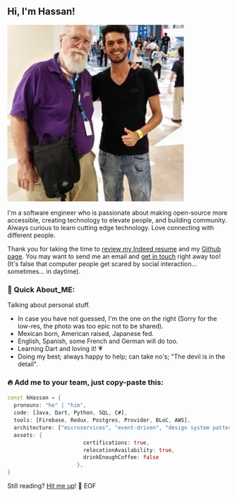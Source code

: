 ## Hi, I'm Hassan!

![](IMG_7244.JPG)

I'm a software engineer who is passionate about making open-source more accessible, creating technology to elevate people, and building community. Always curious to learn cutting edge technology. Love connecting with different people.

Thank you for taking the time to [review my Indeed resume](https://my.indeed.com/p/hassanfuada-nl4vimd) and my [Github page](https://github.com/4Federiz). You may want to send me an email and [get in touch](federiz.com) right away too! (It's false that computer people get scared by social interaction... sometimes... in daytime).

### 📣 Quick About_ME:

Talking about personal stuff.
- In case you have not guessed, I'm the one on the right (Sorry for the low-res, the photo was too epic not to be shared).
- Mexican born, American raised, Japanese fed.
- English, Spanish, some French and German will do too.
- Learning Dart and loving it! 💗
- Doing my best; always happy to help; can take no's; "The devil is in the detail".

### 🔥 Add me to your team, just copy-paste this:
```dart
const kHassan = {
  pronouns: "he" | "him",
  code: [Java, Dart, Python, SQL, C#],
  tools: [Firebase, Redux, Postgres, Provider, BLoC, AWS],
  architecture: ["microservices", "event-driven", "design system pattern"],
  assets: {
                        certifications: true,
                        relocationAvailability: true,
                        drinkEnoughCoffee: false
                      },
}
```

Still reading? [Hit me up](federiz.com)!
💾 EOF